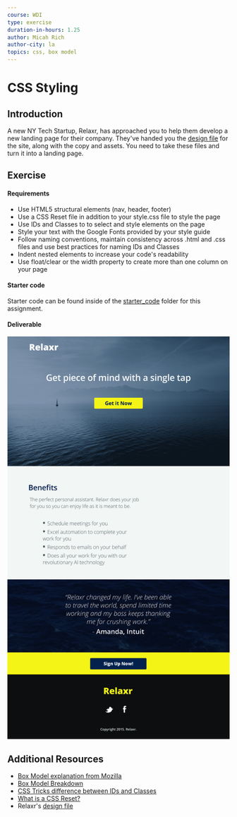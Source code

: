 ```yaml
---
course: WDI
type: exercise
duration-in-hours: 1.25
author: Micah Rich
author-city: la
topics: css, box model
---
```


# CSS Styling

## Introduction

A new NY Tech Startup, Relaxr, has approached you to help them develop a new landing page for their company. They've handed you the [design file](starter_code/design_file) for the site, along with the copy and assets. You need to take these files and turn it into a landing page.

## Exercise

#### Requirements

- Use HTML5 structural elements (nav, header, footer)
- Use a CSS Reset file in addition to your style.css file to style the page
- Use IDs and Classes to to select and style elements on the page
- Style your text with the Google Fonts provided by your style guide
- Follow naming conventions, maintain consistency across .html and .css files and use best practices for naming IDs and Classes
- Indent nested elements to increase your code's readability
- Use float/clear or the width property to create more than one column on your page

#### Starter code

Starter code can be found inside of the [starter_code](starter_code) folder for this assignment.

#### Deliverable

![Relaxr Landing Page](starter_code/images/relaxr_landing.jpg)

## Additional Resources

- [Box Model explanation from Mozilla](https://developer.mozilla.org/en-US/docs/Web/CSS/box_model)
- [Box Model Breakdown](http://learn.shayhowe.com/html-css/opening-the-box-model/)
- [CSS Tricks difference between IDs and Classes](https://css-tricks.com/the-difference-between-id-and-class/)
- [What is a CSS Reset?](http://www.cssreset.com/what-is-a-css-reset/)
- Relaxr's [design file](starter_code/design_file)
